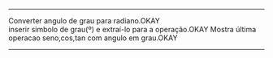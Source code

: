 ***  
Converter angulo de grau para radiano.OKAY  
inserir simbolo de grau(º) e extraí-lo para a operação.OKAY
Mostra última operacao seno,cos,tan com angulo em grau.OKAY  
***
